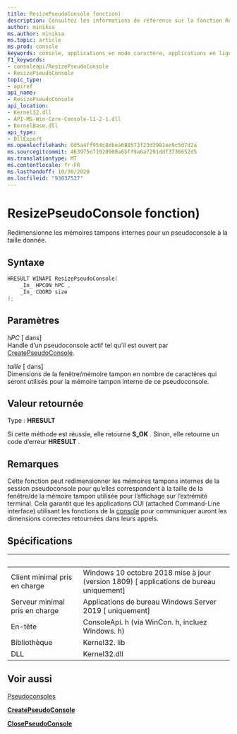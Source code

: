 ```yaml
---
title: ResizePseudoConsole fonction)
description: Consultez les informations de référence sur la fonction ResizePseudoConsole, qui redimensionne les mémoires tampons internes pour un pseudoconsole à la taille donnée.
author: miniksa
ms.author: miniksa
ms.topic: article
ms.prod: console
keywords: console, applications en mode caractère, applications en ligne de commande, applications Terminal Server, API console, conpty, pseudoconsole
f1_keywords:
- consoleapi/ResizePseudoConsole
- ResizePseudoConsole
topic_type:
- apiref
api_name:
- ResizePseudoConsole
api_location:
- Kernel32.dll
- API-MS-Win-Core-Console-l1-2-1.dll
- KernelBase.dll
api_type:
- DllExport
ms.openlocfilehash: 0d5a4ff954c8ebea688573f23d3981ee9c5d7d2a
ms.sourcegitcommit: 463975e71920908a6bff9a6a7291ddf3736652d5
ms.translationtype: MT
ms.contentlocale: fr-FR
ms.lasthandoff: 10/30/2020
ms.locfileid: "93037537"
---
```

# <a name="resizepseudoconsole-function"></a>ResizePseudoConsole fonction)

Redimensionne les mémoires tampons internes pour un pseudoconsole à la taille donnée.

## <a name="syntax"></a>Syntaxe

```C
HRESULT WINAPI ResizePseudoConsole(
    _In_ HPCON hPC ,
    _In_ COORD size
);
```

## <a name="parameters"></a>Paramètres

*hPC* \[ dans\]  
Handle d’un pseudoconsole actif tel qu’il est ouvert par [CreatePseudoConsole](createpseudoconsole.md).

*taille* \[ dans\]  
Dimensions de la fenêtre/mémoire tampon en nombre de caractères qui seront utilisés pour la mémoire tampon interne de ce pseudoconsole.

## <a name="return-value"></a>Valeur retournée

Type : **HRESULT**

Si cette méthode est réussie, elle retourne **S_OK** . Sinon, elle retourne un code d’erreur **HRESULT** .

## <a name="remarks"></a>Remarques

Cette fonction peut redimensionner les mémoires tampons internes de la session pseudoconsole pour qu’elles correspondent à la taille de la fenêtre/de la mémoire tampon utilisée pour l’affichage sur l’extrémité terminal. Cela garantit que les applications CUI (attached Command-Line interface) utilisant les fonctions de la [console](console-functions.md) pour communiquer auront les dimensions correctes retournées dans leurs appels.

## <a name="requirements"></a>Spécifications

| &nbsp; | &nbsp; |
|-|-|
| Client minimal pris en charge | Windows 10 octobre 2018 mise à jour (version 1809) \[ applications de bureau uniquement\] |
| Serveur minimal pris en charge | Applications de bureau Windows Server 2019 \[ uniquement\] |
| En-tête | ConsoleApi. h (via WinCon. h, incluez Windows. h) |
| Bibliothèque | Kernel32. lib |
| DLL | Kernel32.dll |

## <a name="see-also"></a>Voir aussi

[Pseudoconsoles](pseudoconsoles.md)

[**CreatePseudoConsole**](createpseudoconsole.md)

[**ClosePseudoConsole**](closepseudoconsole.md)
